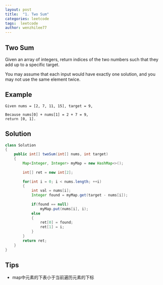```yaml
---
layout: post
title:  "1. Two Sum"
categories: leetcode
tags:  leetcode
author: wenzhilee77
---
```


## Two Sum

Given an array of integers, return indices of the two numbers such that they add up to a specific target.

You may assume that each input would have exactly one solution, and you may not use the same element twice.

## Example

```
Given nums = [2, 7, 11, 15], target = 9,

Because nums[0] + nums[1] = 2 + 7 = 9,
return [0, 1].
```

## Solution

```java
class Solution 
{
    public int[] twoSum(int[] nums, int target) 
    {
        Map<Integer, Integer> myMap = new HashMap<>();
        
        int[] ret = new int[2];
        
        for(int i = 0; i < nums.length; ++i)
        {
            int val = nums[i];
            Integer found = myMap.get(target - nums[i]);
            
            if(found == null)
                myMap.put(nums[i], i);
            else
            {
                ret[0] = found;
                ret[1] = i;
            }
        }
        return ret;
    }
}
```


## Tips

* map中元素的下表小于当前遍历元素的下标
